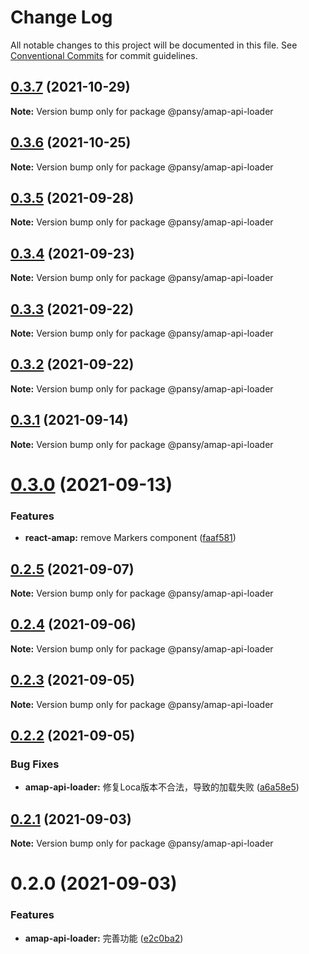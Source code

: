 # Change Log

All notable changes to this project will be documented in this file.
See [Conventional Commits](https://conventionalcommits.org) for commit guidelines.

## [0.3.7](https://github.com/pansyjs/react-amap/compare/@pansy/amap-api-loader@0.3.6...@pansy/amap-api-loader@0.3.7) (2021-10-29)

**Note:** Version bump only for package @pansy/amap-api-loader





## [0.3.6](https://github.com/pansyjs/react-amap/compare/@pansy/amap-api-loader@0.3.5...@pansy/amap-api-loader@0.3.6) (2021-10-25)

**Note:** Version bump only for package @pansy/amap-api-loader





## [0.3.5](https://github.com/pansyjs/react-amap/compare/@pansy/amap-api-loader@0.3.4...@pansy/amap-api-loader@0.3.5) (2021-09-28)

**Note:** Version bump only for package @pansy/amap-api-loader





## [0.3.4](https://github.com/pansyjs/react-amap/compare/@pansy/amap-api-loader@0.3.3...@pansy/amap-api-loader@0.3.4) (2021-09-23)

**Note:** Version bump only for package @pansy/amap-api-loader





## [0.3.3](https://github.com/pansyjs/react-amap/compare/@pansy/amap-api-loader@0.3.2...@pansy/amap-api-loader@0.3.3) (2021-09-22)

**Note:** Version bump only for package @pansy/amap-api-loader





## [0.3.2](https://github.com/pansyjs/react-amap/compare/@pansy/amap-api-loader@0.3.1...@pansy/amap-api-loader@0.3.2) (2021-09-22)

**Note:** Version bump only for package @pansy/amap-api-loader





## [0.3.1](https://github.com/pansyjs/react-amap/compare/@pansy/amap-api-loader@0.3.0...@pansy/amap-api-loader@0.3.1) (2021-09-14)

**Note:** Version bump only for package @pansy/amap-api-loader





# [0.3.0](https://github.com/pansyjs/react-amap/compare/@pansy/amap-api-loader@0.2.5...@pansy/amap-api-loader@0.3.0) (2021-09-13)


### Features

* **react-amap:** remove Markers component ([faaf581](https://github.com/pansyjs/react-amap/commit/faaf5811413c1780d1a305b3861d8533a52f4b31))





## [0.2.5](https://github.com/pansyjs/react-amap/compare/@pansy/amap-api-loader@0.2.4...@pansy/amap-api-loader@0.2.5) (2021-09-07)

**Note:** Version bump only for package @pansy/amap-api-loader





## [0.2.4](https://github.com/pansyjs/react-amap/compare/@pansy/amap-api-loader@0.2.3...@pansy/amap-api-loader@0.2.4) (2021-09-06)

**Note:** Version bump only for package @pansy/amap-api-loader





## [0.2.3](https://github.com/pansyjs/react-amap/compare/@pansy/amap-api-loader@0.2.2...@pansy/amap-api-loader@0.2.3) (2021-09-05)

**Note:** Version bump only for package @pansy/amap-api-loader





## [0.2.2](https://github.com/pansyjs/react-amap/compare/@pansy/amap-api-loader@0.2.1...@pansy/amap-api-loader@0.2.2) (2021-09-05)


### Bug Fixes

* **amap-api-loader:** 修复Loca版本不合法，导致的加载失败 ([a6a58e5](https://github.com/pansyjs/react-amap/commit/a6a58e5e1e08dd6189096ba9ed3a39d740483bda))





## [0.2.1](https://github.com/pansyjs/react-amap/compare/@pansy/amap-api-loader@0.2.0...@pansy/amap-api-loader@0.2.1) (2021-09-03)

**Note:** Version bump only for package @pansy/amap-api-loader





# 0.2.0 (2021-09-03)


### Features

* **amap-api-loader:** 完善功能 ([e2c0ba2](https://github.com/pansyjs/react-amap/commit/e2c0ba2dcf02c3ce11ef4baed0d2dff4e6e3dd70))
